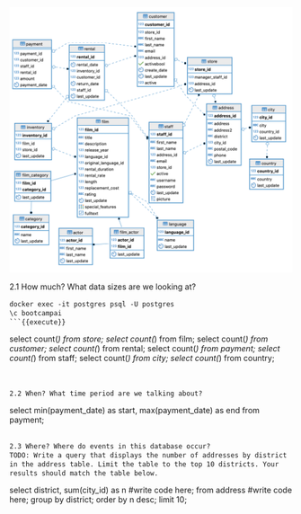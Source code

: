 ![Image](https://raw.githubusercontent.com/Bootcamp-AI/data-engineer/476342d3a47bf80069ae8525b465420a90abfc87/data-warehouse/lesson-1-intro-data-warehouses/pagila-3nf.png)


2.1 How much? What data sizes are we looking at?

```
docker exec -it postgres psql -U postgres
\c bootcampai
```{{execute}}

```
select count(*) from store;
select count(*) from film;
select count(*) from customer;
select count(*) from rental;
select count(*) from payment;
select count(*) from staff;
select count(*) from city;
select count(*) from country;
```{{execute}}


2.2 When? What time period are we talking about?
```
select min(payment_date) as start, max(payment_date) as end from payment;
```{{execute}}

2.3 Where? Where do events in this database occur?
TODO: Write a query that displays the number of addresses by district in the address table. Limit the table to the top 10 districts. Your results should match the table below.

```
select district, sum(city_id) as n #write code here;
from address #write code here;
group by district;
order by n desc;
limit 10;
```{{execute}}



